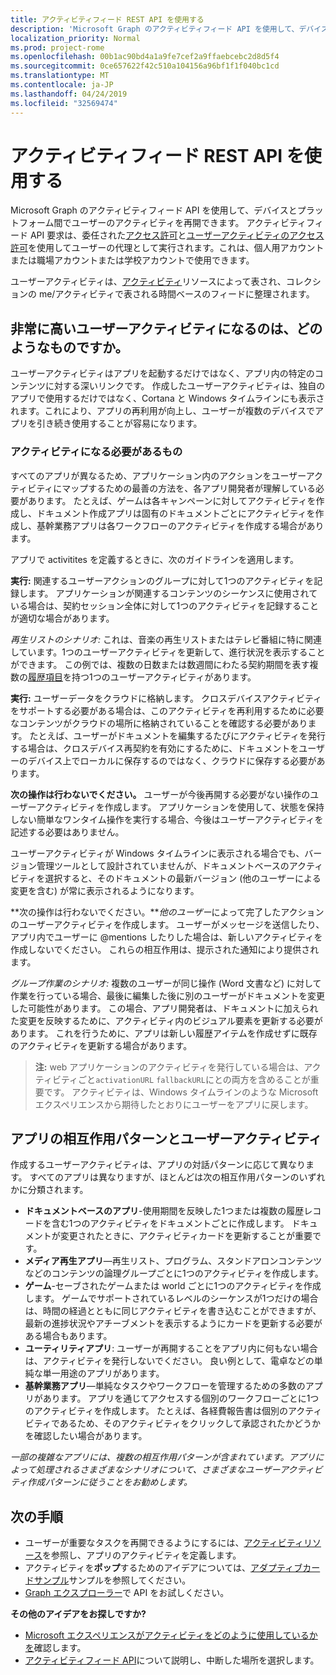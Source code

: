 ```yaml
---
title: アクティビティフィード REST API を使用する
description: 'Microsoft Graph のアクティビティフィード API を使用して、デバイスとプラットフォーム間でユーザーのアクティビティを再開できます。 アクティビティフィード API 要求は、委任されたアクセス許可とユーザーアクティビティのアクセス許可を使用してユーザーの代理として実行されます。これは、個人用アカウントまたは職場アカウントまたは学校アカウントで使用できます。 '
localization_priority: Normal
ms.prod: project-rome
ms.openlocfilehash: 00b1ac90bd4a1a9fe7cef2a9ffaebcebc2d8d5f4
ms.sourcegitcommit: 0ce657622f42c510a104156a96bf1f1f040bc1cd
ms.translationtype: MT
ms.contentlocale: ja-JP
ms.lasthandoff: 04/24/2019
ms.locfileid: "32569474"
---
```

# <a name="use-the-activity-feed-rest-api"></a>アクティビティフィード REST API を使用する

Microsoft Graph のアクティビティフィード API を使用して、デバイスとプラットフォーム間でユーザーのアクティビティを再開できます。 アクティビティフィード API 要求は、委任された[アクセス許可](/graph/permissions-reference#delegated-permissions-application-permissions-and-effective-permissions)と[ユーザーアクティビティのアクセス許可](/graph/permissions-reference)を使用してユーザーの代理として実行されます。これは、個人用アカウントまたは職場アカウントまたは学校アカウントで使用できます。 

ユーザーアクティビティは、[アクティビティ](https://developer.microsoft.com/graph/docs/api-reference/v1.0/resources/projectrome_activity)リソースによって表され、コレクションの me/アクティビティで表される時間ベースのフィードに整理されます。 
<!-- Add missing content.
Each activity represents a unique... 
-->
## <a name="what-makes-a-great-user-activity"></a>非常に高いユーザーアクティビティになるのは、どのようなものですか。

ユーザーアクティビティはアプリを起動するだけではなく、アプリ内の特定のコンテンツに対する深いリンクです。 作成したユーザーアクティビティは、独自のアプリで使用するだけではなく、Cortana と Windows タイムラインにも表示されます。これにより、アプリの再利用が向上し、ユーザーが複数のデバイスでアプリを引き続き使用することが容易になります。  

### <a name="what-should-become-an-activity"></a>アクティビティになる必要があるもの 

すべてのアプリが異なるため、アプリケーション内のアクションをユーザーアクティビティにマップするための最善の方法を、各アプリ開発者が理解している必要があります。 たとえば、ゲームは各キャンペーンに対してアクティビティを作成し、ドキュメント作成アプリは固有のドキュメントごとにアクティビティを作成し、基幹業務アプリは各ワークフローのアクティビティを作成する場合があります。 

アプリで activitites を定義するときに、次のガイドラインを適用します。

**実行:** 関連するユーザーアクションのグループに対して1つのアクティビティを記録します。 アプリケーションが関連するコンテンツのシーケンスに使用されている場合は、契約セッション全体に対して1つのアクティビティを記録することが適切な場合があります。  

*再生リストのシナリオ:* これは、音楽の再生リストまたはテレビ番組に特に関連しています。1つのユーザーアクティビティを更新して、進行状況を表示することができます。 この例では、複数の日数または数週間にわたる契約期間を表す複数の[履歴項目](https://developer.microsoft.com/graph/docs/api-reference/v1.0/resources/projectrome_historyitem)を持つ1つのユーザーアクティビティがあります。  

**実行:** ユーザーデータをクラウドに格納します。 クロスデバイスアクティビティをサポートする必要がある場合は、このアクティビティを再利用するために必要なコンテンツがクラウドの場所に格納されていることを確認する必要があります。 たとえば、ユーザーがドキュメントを編集するたびにアクティビティを発行する場合は、クロスデバイス再契約を有効にするために、ドキュメントをユーザーのデバイス上でローカルに保存するのではなく、クラウドに保存する必要があります。  

**次の操作は行わないでください。** ユーザーが今後再開する必要がない操作のユーザーアクティビティを作成します。 アプリケーションを使用して、状態を保持しない簡単なワンタイム操作を実行する場合、今後はユーザーアクティビティを記述する必要はありません。 

ユーザーアクティビティが Windows タイムラインに表示される場合でも、バージョン管理ツールとして設計されていませんが、ドキュメントベースのアクティビティを選択すると、そのドキュメントの最新バージョン (他のユーザーによる変更を含む) が常に表示されるようになります。

**次の操作は行わないでください。***他のユーザー*によって完了したアクションのユーザーアクティビティを作成します。 ユーザーがメッセージを送信したり、アプリ内でユーザーに @mentions したりした場合は、新しいアクティビティを作成しないでください。 これらの相互作用は、提示された通知により提供されます。  

*グループ作業のシナリオ:* 複数のユーザーが同じ操作 (Word 文書など) に対して作業を行っている場合、最後に編集した後に別のユーザーがドキュメントを変更した可能性があります。 この場合、アプリ開発者は、ドキュメントに加えられた変更を反映するために、アクティビティ内のビジュアル要素を更新する必要があります。 これを行うために、アプリは新しい履歴アイテムを作成せずに既存のアクティビティを更新する場合があります。 

>**注:** web アプリケーションのアクティビティを発行している場合は、アクティビティごと`activationURL` `fallbackURL`にとの両方を含めることが重要です。 アクティビティは、Windows タイムラインのような Microsoft エクスペリエンスから期待したとおりにユーザーをアプリに戻します。 

## <a name="app-interaction-patterns-and-user-activities"></a>アプリの相互作用パターンとユーザーアクティビティ 
作成するユーザーアクティビティは、アプリの対話パターンに応じて異なります。 すべてのアプリは異なりますが、ほとんどは次の相互作用パターンのいずれかに分類されます。 

* **ドキュメントベースのアプリ**-使用期間を反映した1つまたは複数の履歴レコードを含む1つのアクティビティをドキュメントごとに作成します。 ドキュメントが変更されたときに、アクティビティカードを更新することが重要です。 
* **メディア再生アプリ**—再生リスト、プログラム、スタンドアロンコンテンツなどのコンテンツの論理グループごとに1つのアクティビティを作成します。 
* **ゲーム**-セーブされたゲームまたは world ごとに1つのアクティビティを作成します。 ゲームでサポートされているレベルのシーケンスが1つだけの場合は、時間の経過とともに同じアクティビティを書き込むことができますが、最新の進捗状況やアチーブメントを表示するようにカードを更新する必要がある場合もあります。 
* **ユーティリティアプリ**: ユーザーが再開することをアプリ内に何もない場合は、アクティビティを発行しないでください。 良い例として、電卓などの単純な単一用途のアプリがあります。 
* **基幹業務アプリ**—単純なタスクやワークフローを管理するための多数のアプリがあります。 アプリを通じてアクセスする個別のワークフローごとに1つのアクティビティを作成します。 たとえば、各経費報告書は個別のアクティビティであるため、そのアクティビティをクリックして承認されたかどうかを確認したい場合があります。

*一部の複雑なアプリには、複数の相互作用パターンが含まれています。アプリによって処理されるさまざまなシナリオについて、さまざまなユーザーアクティビティ作成パターンに従うことをお勧めします。*

<!-- Add content or remove H2.
## Common use cases 
-->

## <a name="next-steps"></a>次の手順

- ユーザーが重要なタスクを再開できるようにするには、[アクティビティリソース](https://developer.microsoft.com/graph/docs/api-reference/v1.0/resources/projectrome_activity)を参照し、アプリのアクティビティを定義します。
- アクティビティを**ポップ**するためのアイデアについては、[アダプティブカードサンプル](https://adaptivecards.io/samples/)サンプルを参照してください。  
- [Graph エクスプローラー](https://developer.microsoft.com/graph/graph-explorer)で API をお試しください。

**その他のアイデアをお探しですか?** 

- [Microsoft エクスペリエンスがアクティビティをどのように使用しているかを](https://channel9.msdn.com/events/Build/2017/B8108)確認します。
- [アクティビティフィード API](https://channel9.msdn.com/Events/Windows/Windows-Developer-Day-Fall-Creators-Update/WinDev011)について説明し、中断した場所を選択します。
